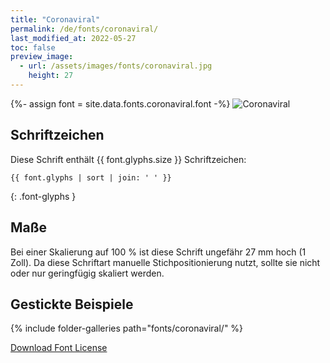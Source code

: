 ```yaml
---
title: "Coronaviral"
permalink: /de/fonts/coronaviral/
last_modified_at: 2022-05-27
toc: false
preview_image:
  - url: /assets/images/fonts/coronaviral.jpg
    height: 27
---
```

{%- assign font = site.data.fonts.coronaviral.font -%}
![Coronaviral](/assets/images/fonts/coronaviral.jpg)

## Schriftzeichen

Diese Schrift enthält  {{ font.glyphs.size }} Schriftzeichen:

```
{{ font.glyphs | sort | join: ' ' }}
```
{: .font-glyphs }
## Maße

Bei einer Skalierung auf 100 % ist diese Schrift ungefähr 27 mm hoch (1 Zoll).
Da diese Schriftart manuelle Stichpositionierung nutzt, sollte sie nicht oder nur geringfügig skaliert werden.



## Gestickte Beispiele

{% include folder-galleries path="fonts/coronaviral/" %}

[Download Font License](https://github.com/inkstitch/inkstitch/tree/main/fonts/coronaviral/LICENSE)
